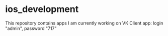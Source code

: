 # ios_development
This repository contains apps I am currently working on
VK Client app: login "admin", password "717"
